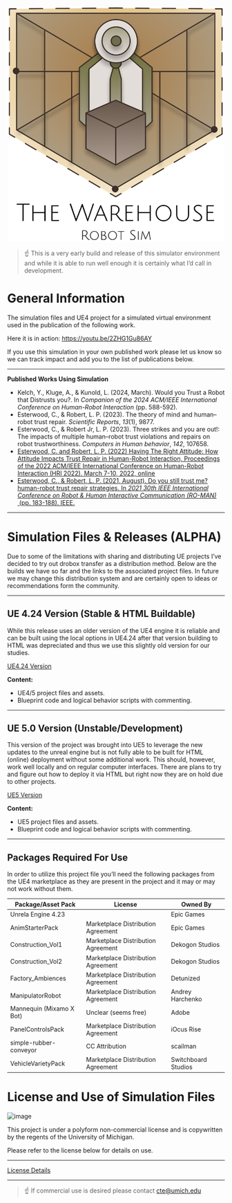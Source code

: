 ![image](Images/Group%207.png)

> ☝ This is a very early build and release of this simulator environment and while it is able to run well enough it is certainly what I’d call in development.

# General Information

The simulation files and UE4 project for a simulated virtual environment used in the publication of the following work. 

Here it is in action: https://youtu.be/2ZHG1Gu86AY

If you use this simulation in your own published work please let us know so we can track impact and add you to the list of publications below. 

---

**Published Works Using Simulation**

- Kelch, Y., Kluge, A., & Kunold, L. (2024, March). Would you Trust a Robot that Distrusts you?. In *Companion of the 2024 ACM/IEEE International Conference on Human-Robot Interaction* (pp. 588-592).
- Esterwood, C., & Robert, L. P. (2023). The theory of mind and human–robot trust repair. *Scientific Reports*, *13*(1), 9877.
- Esterwood, C., & Robert Jr, L. P. (2023). Three strikes and you are out!: The impacts of multiple human–robot trust violations and repairs on robot trustworthiness. *Computers in Human behavior*, *142*, 107658.
- [Esterwood, C. and Robert, L. P. (2022) Having The Right Attitude: How Attitude Impacts Trust Repair in Human-Robot Interaction, Proceedings of the 2022 ACM/IEEE International Conference on Human-Robot Interaction (HRI 2022). March 7-10, 2022, online](https://deepblue.lib.umich.edu/handle/2027.42/171268)
- [Esterwood, C., & Robert, L. P. (2021, August). Do you still trust me? human-robot trust repair strategies. In *2021 30th IEEE International Conference on Robot & Human Interactive Communication (RO-MAN)*
 (pp. 183-188). IEEE.](https://ieeexplore.ieee.org/abstract/document/9515365)

---

# Simulation Files & Releases (ALPHA)

Due to some of the limitations with sharing and distributing UE projects I’ve decided to try out drobox transfer as a distribution method. Below are the builds we have so far and the links to the associated project files. In future we may change this distribution system and are certainly open to ideas or recommendations form the community.

---

## UE 4.24 Version (Stable & HTML Buildable)

While this release uses an older version of the UE4 engine it is reliable and can be built using the local options in UE4.24 after that version building to HTML was depreciated and thus we use this slightly old version for our studies.

[UE4.24 Version](https://www.dropbox.com/t/H4Cth98EV96Tsh8c)

**Content:**

- UE4/5 project files and assets.
- Blueprint code and logical behavior scripts with commenting.

---

## UE 5.0 Version (Unstable/Development)

This version of the project was brought into UE5 to leverage the new updates to the unreal engine but is not fully able to be built for HTML (online) deployment without some additional work. This should, however, work well locally and on regular computer interfaces. There are plans to try and figure out how to deploy it via HTML but right now they are on hold due to other projects. 

[UE5 Version](https://www.dropbox.com/t/ZBqOv869i415vQuh)

**Content:**

- UE5 project files and assets.
- Blueprint code and logical behavior scripts with commenting.

---

## **Packages Required For Use**

In order to utilize this project file you’ll need the following packages from the UE4 marketplace as they are present in the project and it may or may not work without them. 

| Package/Asset Pack | License | Owned By |
| --- | --- | --- |
| Unrela Engine 4.23 |  | Epic Games |
| AnimStarterPack | Marketplace Distribution Agreement | Epic Games |
| Construction_Vol1 | Marketplace Distribution Agreement | Dekogon Studios |
| Construction_Vol2 | Marketplace Distribution Agreement | Dekogon Studios |
| Factory_Ambiences | Marketplace Distribution Agreement | Detunized |
| ManipulatorRobot | Marketplace Distribution Agreement | Andrey Harchenko |
| Mannequin (Mixamo X Bot) | Unclear (seems free) | Adobe |
| PanelControlsPack | Marketplace Distribution Agreement | iOcus Rise |
| simple-rubber-conveyor | CC Attribution | scailman |
| VehicleVarietyPack | Marketplace Distribution Agreement | Switchboard Studios |


# License and Use of Simulation Files

![image](https://user-images.githubusercontent.com/38667845/195360848-8e2044a8-4e1d-4667-b2e4-622739b6dd0a.png)

This project is under a polyform non-commercial license and is copywritten by the regents of the University of Michigan. 

Please refer to the license below for details on use. 

---

[License Details](https://www.notion.so/License-Details-401dc0c96fc249fda164303b34c7e98d)

---

> ☝ If commercial use is desired please contact cte@umich.edu
